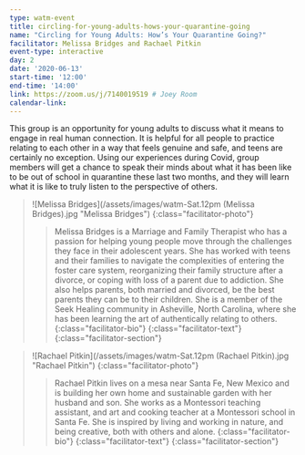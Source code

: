 ```yaml
---
type: watm-event
title: circling-for-young-adults-hows-your-quarantine-going
name: "Circling for Young Adults: How’s Your Quarantine Going?"
facilitator: Melissa Bridges and Rachael Pitkin
event-type: interactive
day: 2
date: '2020-06-13'
start-time: '12:00'
end-time: '14:00'
link: https://zoom.us/j/7140019519 # Joey Room
calendar-link:
---
```


This group is an opportunity for young adults to discuss what it means to engage in real human connection. It is helpful for all people to practice relating to each other in a way that feels genuine and safe, and teens are certainly no exception. Using our experiences during Covid, group members will get a chance to speak their minds about what it has been like to be out of school in quarantine these last two months, and they will learn what it is like to truly listen to the perspective of others.

> ![Melissa Bridges](/assets/images/watm-Sat.12pm (Melissa Bridges).jpg "Melissa Bridges")
> {:class="facilitator-photo"}
>
> > Melissa Bridges is a Marriage and Family Therapist who has a passion for helping young people move through the challenges they face in their adolescent years. She has worked with teens and their families to navigate the complexities of entering the foster care system, reorganizing their family structure after a divorce, or coping with loss of a parent due to addiction. She also helps parents, both married and divorced, be the best parents they can be to their children. She is a member of the Seek Healing community in Asheville, North Carolina, where she has been learning the art of authentically relating to others.
> > {:class="facilitator-bio"}
> {:class="facilitator-text"}
{:class="facilitator-section"}

> ![Rachael Pitkin](/assets/images/watm-Sat.12pm (Rachael Pitkin).jpg "Rachael Pitkin")
> {:class="facilitator-photo"}
>
> > Rachael Pitkin lives on a mesa near Santa Fe, New Mexico and is building her own home and sustainable garden with her husband and son.  She works as a Montessori teaching assistant, and art and cooking teacher at a Montessori school in Santa Fe.  She is inspired by living and working in nature, and being creative, both with others and alone.
> > {:class="facilitator-bio"}
> {:class="facilitator-text"}
{:class="facilitator-section"}
